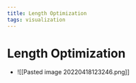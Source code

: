 ```yaml
---
title: Length Optimization
tags: visualization
---
```


# Length Optimization
- ![[Pasted image 20220418123246.png]]












































